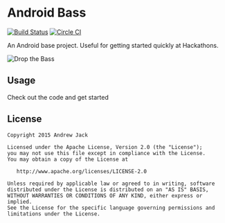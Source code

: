 # Android Bass
[![Build Status](https://travis-ci.org/AndrewJack/AndroidBass.svg?branch=master)](https://travis-ci.org/AndrewJack/AndroidBass) [![Circle CI](https://circleci.com/gh/AndrewJack/AndroidBass.svg?style=svg)](https://circleci.com/gh/AndrewJack/AndroidBass)

An Android base project. Useful for getting started quickly at Hackathons.

![Drop the Bass](http://i.imgur.com/H2f81lK.gif)

Usage
-----

Check out the code and get started

License
-------

    Copyright 2015 Andrew Jack

    Licensed under the Apache License, Version 2.0 (the "License");
    you may not use this file except in compliance with the License.
    You may obtain a copy of the License at

       http://www.apache.org/licenses/LICENSE-2.0

    Unless required by applicable law or agreed to in writing, software
    distributed under the License is distributed on an "AS IS" BASIS,
    WITHOUT WARRANTIES OR CONDITIONS OF ANY KIND, either express or implied.
    See the License for the specific language governing permissions and
    limitations under the License.